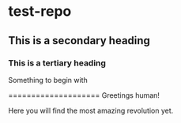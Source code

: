 # test-repo
## This is a secondary heading
### This is a tertiary heading
Something to begin with

====================
Greetings human!

Here you will find the most amazing revolution yet.
